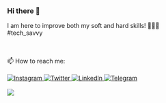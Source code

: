 ### Hi there 👋
I am here to improve both my soft and hard skills! 👩🏻‍💻
<br/>
#tech_savvy

<br/>
<br/>
📫 How to reach me:
<br/>
<br/>
<a href="https://instagram.com/snejatians">
  <img alt="Instagram" src="https://img.shields.io/badge/Instagram%20-%23E4405F.svg?&style=for-the-badge&logo=Instagram&logoColor=white"/>
  </a>
<a href="https://twitter.com/persianschatzi"><img alt="Twitter" src="https://img.shields.io/badge/Twitter%20-%231DA1F2.svg?&style=for-the-badge&logo=Twitter&logoColor=white"/>
  </a>
  <a href="https://linkedin.com/in/nejatians"><img alt="LinkedIn" src="https://img.shields.io/badge/linkedin%20-%230077B5.svg?&style=for-the-badge&logo=linkedin&logoColor=white"/>
  </a>
  <a href="https://t.me/nejatians">	<img alt="Telegram" src="https://img.shields.io/badge/Telegram-2CA5E0?style=for-the-badge&logo=telegram&logoColor=white" />
  </a>
  
  <br/>
  <br/>
<img src="https://komarev.com/ghpvc/?username=nejatian&color=D8BFD8&style=flat">



<!--
**nejatian/Nejatian** is a ✨ _special_ ✨ repository because its `README.md` (this file) appears on your GitHub profile.

Here are some ideas to get you started:

- 🔭 I’m currently working on ...
- 🌱 I’m currently learning ...
- 👯 I’m looking to collaborate on ...
- 🤔 I’m looking for help with ...
- 💬 Ask me about ...
- 📫 How to reach me: ...
- 😄 Pronouns: ...
- ⚡ Fun fact: ...
-->
